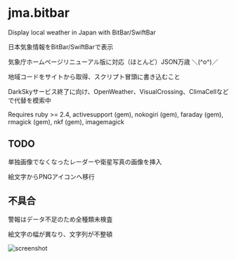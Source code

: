 # jma.bitbar

Display local weather in Japan with BitBar/SwiftBar

日本気象情報をBitBar/SwiftBarで表示

気象庁ホームページリニューアル版に対応（ほとんど）JSON万歳 ＼(^o^)／

地域コードをサイトから取得、スクリプト冒頭に書き込むこと

DarkSkyサービス終了に向け、OpenWeather、VisualCrossing、ClimaCellなどで代替を模索中

Requires ruby >= 2.4, activesupport (gem), nokogiri (gem), faraday (gem), rmagick (gem), nkf (gem), imagemagick

## TODO

単独画像でなくなったレーダーや衛星写真の画像を挿入

絵文字からPNGアイコンへ移行

## 不具合

警報はデータ不足のため全種類未検査

絵文字の幅が異なり、文字列が不整頓

![screenshot](https://user-images.githubusercontent.com/589440/81513083-46d23900-9315-11ea-8f0e-9d7351007e43.png)
